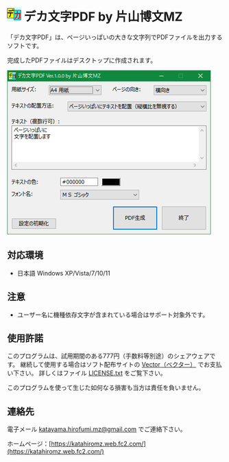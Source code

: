 # ![](img/Deka-32x32.png "") デカ文字PDF by 片山博文MZ

「デカ文字PDF」は、ページいっぱいの大きな文字列でPDFファイルを出力するソフトです。

完成したPDFファイルはデスクトップに作成されます。

<p>
	<img src="img/screenshot.png" alt="(スクリーンショット)" />
</p>

## 対応環境

- 日本語 Windows XP/Vista/7/10/11

## 注意

- ユーザー名に機種依存文字が含まれている場合はサポート対象外です。

## 使用許諾

このプログラムは、試用期間のある777円（手数料等別途）のシェアウェアです。
継続して使用する場合はソフト配布サイトの [Vector（ベクター）](https://www.vector.co.jp) でお支払い下さい。
詳しくはファイル [LICENSE.txt](LICENSE.txt) をご覧下さい。

このプログラムを使って生じた如何なる損害も当方は責任を負いません。

## 連絡先

電子メール katayama.hirofumi.mz@gmail.com でご連絡下さい。

ホームページ：[https://katahiromz.web.fc2.com/](https://katahiromz.web.fc2.com/)
